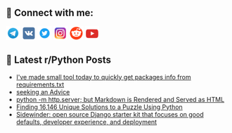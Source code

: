 ## 🔎 Connect with me:
[<img src="https://github.com/bullbesh/bullbesh/blob/main/images/Telegram.png" width="32" height="32" />](https://t.me/bullbesh)
[<img src="https://github.com/bullbesh/bullbesh/blob/main/images/VK.png" width="32" height="32" />](https://vk.com/bullbesh)
[<img src="https://github.com/bullbesh/bullbesh/blob/main/images/Twitter.png" width="32" height="32" />](https://twitter.com/bullbesh1)
[<img src="https://github.com/bullbesh/bullbesh/blob/main/images/Instagram.png" width="32" height="32" />](https://www.instagram.com/bullbesh)
[<img src="https://github.com/bullbesh/bullbesh/blob/main/images/Reddit.png" width="32" height="32" />](https://www.reddit.com/user/bullbesh)
[<img src="https://github.com/bullbesh/bullbesh/blob/main/images/YouTube.png" width="32" height="32" />](https://www.youtube.com/channel/UCtfjRs6uzgq5mfm8S06WTcg)

## 📕 Latest r/Python Posts
<!-- BLOG-POST-LIST:START -->
- [I&#39;ve made small tool today to quickly get packages info from requirements.txt](https://www.reddit.com/r/Python/comments/10jle3s/ive_made_small_tool_today_to_quickly_get_packages/)
- [seeking an Advice](https://www.reddit.com/r/Python/comments/10jlckp/seeking_an_advice/)
- [python -m http.server; but Markdown is Rendered and Served as HTML](https://www.reddit.com/r/Python/comments/10jl1ey/python_m_httpserver_but_markdown_is_rendered_and/)
- [Finding 16,146 Unique Solutions to a Puzzle Using Python](https://www.reddit.com/r/Python/comments/10jky8j/finding_16146_unique_solutions_to_a_puzzle_using/)
- [Sidewinder: open source Django starter kit that focuses on good defaults, developer experience, and deployment](https://www.reddit.com/r/Python/comments/10jkkhj/sidewinder_open_source_django_starter_kit_that/)
<!-- BLOG-POST-LIST:END -->
